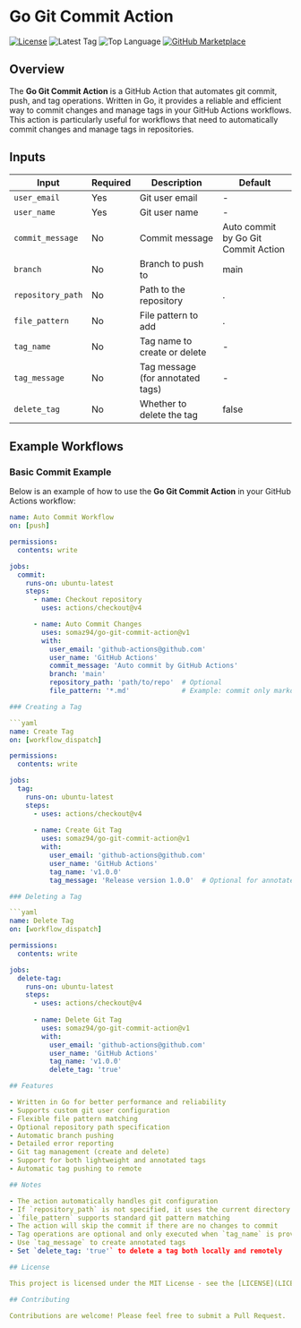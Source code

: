 # Go Git Commit Action

[![License](https://img.shields.io/github/license/somaz94/go-git-commit-action)](https://github.com/somaz94/go-git-commit-action)
![Latest Tag](https://img.shields.io/github/v/tag/somaz94/go-git-commit-action)
![Top Language](https://img.shields.io/github/languages/top/somaz94/go-git-commit-action?color=green&logo=go&logoColor=b)
[![GitHub Marketplace](https://img.shields.io/badge/Marketplace-Go%20Git%20Commit%20Action-blue?logo=github)](https://github.com/marketplace/actions/go-git-commit-action)

## Overview

The **Go Git Commit Action** is a GitHub Action that automates git commit, push, and tag operations. Written in Go, it provides a reliable and efficient way to commit changes and manage tags in your GitHub Actions workflows. This action is particularly useful for workflows that need to automatically commit changes and manage tags in repositories.

## Inputs

| Input             | Required | Description                    | Default                           |
|-------------------|----------|--------------------------------|-----------------------------------|
| `user_email`      | Yes      | Git user email                 | -                                 |
| `user_name`       | Yes      | Git user name                  | -                                 |
| `commit_message`  | No       | Commit message                 | Auto commit by Go Git Commit Action |
| `branch`          | No       | Branch to push to              | main                              |
| `repository_path` | No       | Path to the repository         | .                                 |
| `file_pattern`    | No       | File pattern to add            | .                                 |
| `tag_name`        | No       | Tag name to create or delete   | -                                 |
| `tag_message`     | No       | Tag message (for annotated tags)| -                                |
| `delete_tag`      | No       | Whether to delete the tag      | false                            |

## Example Workflows

### Basic Commit Example

Below is an example of how to use the **Go Git Commit Action** in your GitHub Actions workflow:

```yaml
name: Auto Commit Workflow
on: [push]

permissions:
  contents: write

jobs:
  commit:
    runs-on: ubuntu-latest
    steps:
      - name: Checkout repository
        uses: actions/checkout@v4

      - name: Auto Commit Changes
        uses: somaz94/go-git-commit-action@v1
        with:
          user_email: 'github-actions@github.com'
          user_name: 'GitHub Actions'
          commit_message: 'Auto commit by GitHub Actions'
          branch: 'main'
          repository_path: 'path/to/repo'  # Optional
          file_pattern: '*.md'             # Example: commit only markdown files

### Creating a Tag

```yaml
name: Create Tag
on: [workflow_dispatch]

permissions:
  contents: write

jobs:
  tag:
    runs-on: ubuntu-latest
    steps:
      - uses: actions/checkout@v4
      
      - name: Create Git Tag
        uses: somaz94/go-git-commit-action@v1
        with:
          user_email: 'github-actions@github.com'
          user_name: 'GitHub Actions'
          tag_name: 'v1.0.0'
          tag_message: 'Release version 1.0.0'  # Optional for annotated tags

### Deleting a Tag

```yaml
name: Delete Tag
on: [workflow_dispatch]

permissions:
  contents: write

jobs:
  delete-tag:
    runs-on: ubuntu-latest
    steps:
      - uses: actions/checkout@v4
      
      - name: Delete Git Tag
        uses: somaz94/go-git-commit-action@v1
        with:
          user_email: 'github-actions@github.com'
          user_name: 'GitHub Actions'
          tag_name: 'v1.0.0'
          delete_tag: 'true'

## Features

- Written in Go for better performance and reliability
- Supports custom git user configuration
- Flexible file pattern matching
- Optional repository path specification
- Automatic branch pushing
- Detailed error reporting
- Git tag management (create and delete)
- Support for both lightweight and annotated tags
- Automatic tag pushing to remote

## Notes

- The action automatically handles git configuration
- If `repository_path` is not specified, it uses the current directory
- `file_pattern` supports standard git pattern matching
- The action will skip the commit if there are no changes to commit
- Tag operations are optional and only executed when `tag_name` is provided
- Use `tag_message` to create annotated tags
- Set `delete_tag: 'true'` to delete a tag both locally and remotely

## License

This project is licensed under the MIT License - see the [LICENSE](LICENSE) file for details.

## Contributing

Contributions are welcome! Please feel free to submit a Pull Request.
